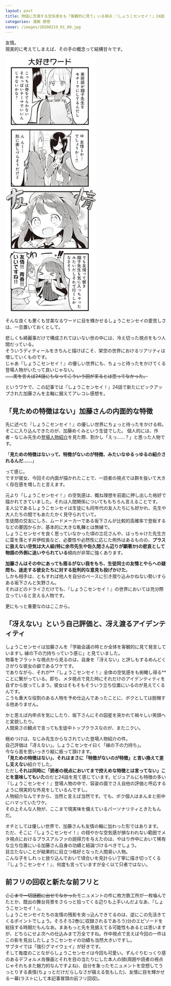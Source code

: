 ```yaml
---
layout: post
title: 物語に充満する空気感をも「客観的に見て」いる視点：『しょうこセンセイ！』24話
categories: 漫画 感想
cover: /images/20200219_01_00.jpg
---
```


友情。  
現実的に考えてしまえば、その手の概念って結構甘々です。

[![24話より](/images/20200219_01_01.jpg "24話")](https://twitter.com/mangatimekirara/status/1229769578412036096)

そんな良くも悪くも甘美なるワードに目を輝かせるしょうこセンセイの愛苦しさは、一旦置いておくとして。

悲しくも綺麗事だけで構成されてはいない世の中には、冷え切った視点をもつ人間だっている。  
そういうディティールをきちんと描けばこそ、架空の世界におけるリアリティは増していくものです。  
じゃあ『しょうこセンセイ！』の優しい世界にも、ちょっと待ったをかけてくる登場人物がいたって良いじゃない。  
~~……実を言えば24話にもなってこういう回が来るとは思ってなかった。~~

というワケで、この記事では『しょうこセンセイ！』24話で新たにピックアップされた加藤さんを主軸に据えてアレコレ感想を。

## 「見ための特徴はない」加藤さんの内面的な特徴

先に述べた『しょうこセンセイ！』の優しい世界にちょっと待ったをかける枠。  
そこに入り込んできたのが、加藤めぐみという生徒でした。
個人的には、作者・なじみ先生の[登場人物紹介](https://twitter.com/najimi03/status/1136621024827412481)を見た際、割かし「えっ……？」と思った人物です。

「**見ための特徴はないって、特徴がないのが特徴、みたいなゆるっゆるの紹介されるんだ……**」

って感じ。  
ですが彼女、今回その内面が描かれたことで、一読者の視点では群を抜いて大きく存在感を増したと言えます。  

元より『しょうこセンセイ！』の空気感は、概ね理想を前面に押し出した格好で描かれてきていました。それは人間関係についてももちろん言えることです。  
主人公であるしょうこセンセイは生徒にも同年代の友人たちにも好かれ、先生や大人たちの間でもあたたかく見守られていて。  
生徒間の交友にしろ、ムードメーカーである坂下さんが比較的高確率で登板するなどの要因からか、基本的に大きな軋轢とは無縁で。   
しょうこセンセイを良く思っていなかった頃の立花さんや、はっちゃけた先生方に雷を落とす井伊校長など、必要性や必然性に応じた例外はあるものの、**プラスに扱えない空気は大人組(特に余市先生や佐久間さん辺りが顕著か)の悲哀として物語の外側に追いやられている**傾向が非常に強くあります。

**加藤さんはその中にあっても揺るがない我をもち、生徒同士の友情とやらへの疑問も、迷走する彼女たちに対する批判的な意見も投げかけた**。  
しかも相手は、ともすれば他人を自分のペースに引き摺り込みかねない勢いすらある坂下さんと矢野さん。  
それほどのドライさだけでも、『しょうこセンセイ！』の世界においては充分際立っていると言える人物です。

更にもっと重要なのはここから。  

## 「冴えない」という自己評価と、冴え渡るアイデンティティ

しょうこセンセイは加藤さんを「学級会議の時とか全体を客観的に見て発言していますし 縁の下の力持ちっていう感じ」と見ていました。  
物事をフラットな視点から見るのは、自身を「冴えない」と評しもするめんどくさがりな彼女の癖であるワケです。  
でありながら、それが**『しょうこセンセイ！』全体の空気感をも俯瞰し得る**ことに繋がっている。即ち、メタ視点で見た時にそれだけのアイデンティティを自ずから放ってしまう。彼女はそもそもそういう立ち位置にいるのが見えてくるんです。  
こうも重大な役割のある人物を予め仕込んであったことに、ボクとしては脱帽する他ありません。

かと思えば内申点を気にしたり、坂下さんにその図星を突かれて禍々しい笑顔へと変貌したり。  
人間臭さの観点で言っても生徒中トップクラスなのが、またニクい。

極めつけは、なじみ先生からなされていた登場人物紹介の件。  
自己評価は「冴えない」。しょうこセンセイ曰く「縁の下の力持ち」。  
今なら首を思いっきり縦に振って頷けます。  
**「見ための特徴はない」、それはまさに「特徴がないのが特徴」と言い換えて差し支えない**紹介でした。  
ただし**それは同時に「読者の視点においてまで控えめな特徴とは言ってない」ことを意味してもいた**のだと24話を見て感じています。ビジュアルにも特徴の多い『しょうこセンセイ！』登場人物の中で、容姿の面でさえ自他の評価と呼応するように現実的な外見をしているんですし。  
人物紹介なんですから、当然と言えば当然です。でも、ボク個人はまんまと術中にハマっていたワケ。  
その上そんな人物が、ここまで現実味を備えているパーソナリティときたもんだ。

オチとしては優しい世界で、加藤さんも友情の輪に加わった形ではあります。  
ただ、そこに『しょうこセンセイ！』の穏やかな空気感が損なわれない範囲でメタ視点におけるプラスアルファの説得力を与えたのは、やはり作中において稀有な立ち位置にいる加藤さん自身の功績と結論づけるべきでしょう。  
目立たないことが結果的に目立つ格好となった人間臭い人物。  
こんな子をしれっと放り込んでおいて頃合いを見計らい丁寧に描き切ってくる『しょうこセンセイ！』、何度も言っていますが全く以て只者ではない。

## 前フリの回収と新たな前フリと

~~ここまで一切話題に出せてなかった~~モニュメントの件に枚方鉄工所が一枚噛んでたとか、既出の舞台背景をさらっと拾ってくる辺りも上手いんだよなあ、『しょうこセンセイ！』。  
しょうこセンセイたちの友情の残影を突っ込んできてるのは、逆にこの先活きてくるポイントでしょう。そろそろ2巻(に収録されるであろう)分のエピソードを総括する時期だもんなあ。まあもっと先を見据えてる可能性もあるとは思いますが、どちらにせよ次への仕込みまで万全ですね。作中視点で言えば今回の一件はこの影を見出したしょうこセンセイの功績も当然大きいですし。  
サブタイでは「強引グマイウェイ」が好きです。  
そして毎度のことながらしょうこセンセイは今回も可愛い。ずんぐりむっくり感のあるデフォルメ肖像画とそれを目の当たりにした本人の顔(周囲や読者の視点じゃそれもまた魅力的なんですよね)、自分を象ったモニュメントを空想してうっとりする表情(ちょっとだけだらしなさが窺える気もした)、友情に目を輝かせる一幕(ラストにして本記事冒頭の前フリ回収)。

